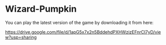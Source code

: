 # Wizard-Pumpkin

You can play the latest version of the game by downloading it from here:

https://drive.google.com/file/d/1apG5x7x2n5BddehdPXHWzizEFnrCI7yD/view?usp=sharing
